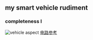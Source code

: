 ## my smart vehicle rudiment

### completeness I 

![vehicle aspect](https://raw.githubusercontent.com/wiki/teddyand/balance-vehicle/images/6c9990bbb34dbef5195f69ad20ca183b64601277/completeness.jpg)
[电路参考](https://www.instructables.com/%E8%87%AA%E9%80%A0%E4%BD%A0%E7%9A%84Arduino-UNO%E6%9D%BF/)
